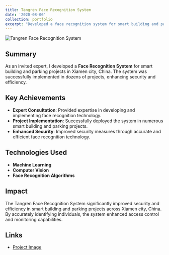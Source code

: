 ```yaml
---
title: Tangren Face Recognition System
date: '2020-08-06'
collection: portfolio
excerpt: "Developed a face recognition system for smart building and parking projects in Xiamen city, China, resulting in the successful implementation of numerous projects.<img src='/images/portfolio/tengrem.png' width='300'>"
---
```


![Tangren Face Recognition System](../../images/portfolio/tangrem.png)

## Summary
As an invited expert, I developed a **Face Recognition System** for smart building and parking projects in Xiamen city, China. The system was successfully implemented in dozens of projects, enhancing security and efficiency.

## Key Achievements
- **Expert Consultation**: Provided expertise in developing and implementing face recognition technology.
- **Project Implementation**: Successfully deployed the system in numerous smart building and parking projects.
- **Enhanced Security**: Improved security measures through accurate and efficient face recognition technology.

## Technologies Used
- **Machine Learning**
- **Computer Vision**
- **Face Recognition Algorithms**

## Impact
The Tangren Face Recognition System significantly improved security and efficiency in smart building and parking projects across Xiamen city, China. By accurately identifying individuals, the system enhanced access control and monitoring capabilities.

## Links
- [Project Image](../files/projects/tangrem/tangrem.png) <!-- Replace with the actual image if available -->
